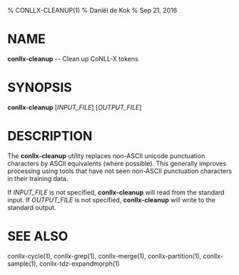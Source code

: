 % CONLLX-CLEANUP(1)
% Daniël de Kok
% Sep 21, 2016

NAME
====

**conllx-cleanup** -- Clean up CoNLL-X tokens

SYNOPSIS
========

**conllx-cleanup** [*INPUT_FILE*] [*OUTPUT_FILE*]

DESCRIPTION
===========

The **conllx-cleanup** utility replaces non-ASCII unicode punctuation
characters by ASCII equivalents (where possible). This generally improves
processing using tools that have not seen non-ASCII punctuation characters
in their training data.

If *INPUT_FILE* is not specified, **conllx-cleanup** will read from the
standard input. If *OUTPUT_FILE* is not specified, **conllx-cleanup** will
write to the standard output.

SEE ALSO
========

conllx-cycle(1),
conllx-grep(1),
conllx-merge(1),
conllx-partition(1),
conllx-sample(1),
conllx-tdz-expandmorph(1)
